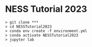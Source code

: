 # NESS Tutorial 2023


    > git clone ***
    > cd NESSTutorial2023
    > conda env create -f environment.yml
    > conda activate NESSTutorial2023
    > jupyter lab
